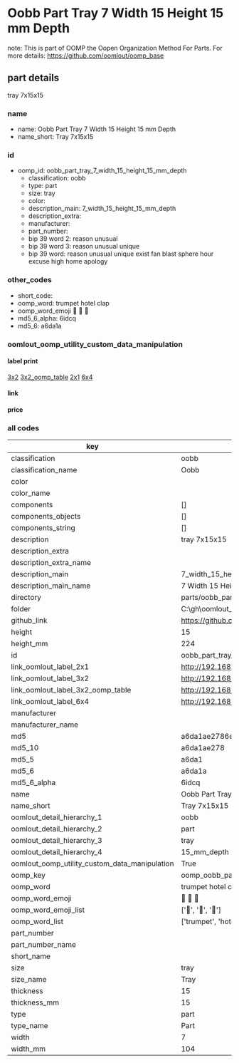 # Oobb Part Tray 7 Width 15 Height 15 mm Depth  

note: This is part of OOMP the Oopen Organization Method For Parts. For more details: https://github.com/oomlout/oomp_base

##  part details
  



tray 7x15x15



### name
* name: Oobb Part Tray 7 Width 15 Height 15 mm Depth
* name_short: Tray 7x15x15 
### id
* oomp_id: oobb_part_tray_7_width_15_height_15_mm_depth
  * classification: oobb
  * type: part
  * size: tray
  * color: 
  * description_main: 7_width_15_height_15_mm_depth
  * description_extra: 
  * manufacturer: 
  * part_number: 
  * bip 39 word 2: reason unusual
  * bip 39 word 3: reason unusual unique
  * bip 39 word: reason unusual unique exist fan blast sphere hour excuse high home apology

### other_codes
* short_code: 
* oomp_word: trumpet hotel clap
* oomp_word_emoji :trumpet: :hotel: :clap:
* md5_6_alpha: 6idcq
* md5_6: a6da1a






### oomlout_oomp_utility_custom_data_manipulation
#### label print
[3x2](http://192.168.1.245:1112/?label=oomp%206idcq)
[3x2_oomp_table](http://192.168.1.108:1112/?label=oomp%206idcq)
[2x1](http://192.168.1.242:1112/?label=oomp%206idcq)
[6x4](http://192.168.1.55:1112/?label=oomp%206idcq)    

#### link

                              

#### price







### all codes 
| key | value |  
| --- | --- |  
| classification | oobb |  
| classification_name | Oobb |  
| color |  |  
| color_name |  |  
| components | [] |  
| components_objects | [] |  
| components_string | [] |  
| description | tray 7x15x15 |  
| description_extra |  |  
| description_extra_name |  |  
| description_main | 7_width_15_height_15_mm_depth |  
| description_main_name | 7 Width 15 Height 15 mm Depth |  
| directory | parts/oobb_part_tray_7_width_15_height_15_mm_depth |  
| folder | C:\gh\oomlout_oobb_version_4_generated_parts\parts\oobb_part_tray_7_width_15_height_15_mm_depth |  
| github_link | https://github.com/oomlout/oomlout_oomp_part_src/tree/main/parts/oobb_part_tray_7_width_15_height_15_mm_depth |  
| height | 15 |  
| height_mm | 224 |  
| id | oobb_part_tray_7_width_15_height_15_mm_depth |  
| link_oomlout_label_2x1 | http://192.168.1.242:1112/?label=oomp%206idcq |  
| link_oomlout_label_3x2 | http://192.168.1.245:1112/?label=oomp%206idcq |  
| link_oomlout_label_3x2_oomp_table | http://192.168.1.108:1112/?label=oomp%206idcq |  
| link_oomlout_label_6x4 | http://192.168.1.55:1112/?label=oomp%206idcq |  
| manufacturer |  |  
| manufacturer_name |  |  
| md5 | a6da1ae2786e5a2c5da964fddb3b9598 |  
| md5_10 | a6da1ae278 |  
| md5_5 | a6da1 |  
| md5_6 | a6da1a |  
| md5_6_alpha | 6idcq |  
| name | Oobb Part Tray 7 Width 15 Height 15 mm Depth |  
| name_short | Tray 7x15x15  |  
| oomlout_detail_hierarchy_1 | oobb |  
| oomlout_detail_hierarchy_2 | part |  
| oomlout_detail_hierarchy_3 | tray |  
| oomlout_detail_hierarchy_4 | 15_mm_depth |  
| oomlout_oomp_utility_custom_data_manipulation | True |  
| oomp_key | oomp_oobb_part_tray_7_width_15_height_15_mm_depth |  
| oomp_word | trumpet hotel clap |  
| oomp_word_emoji | :trumpet: :hotel: :clap: |  
| oomp_word_emoji_list | [':trumpet:', ':hotel:', ':clap:'] |  
| oomp_word_list | ['trumpet', 'hotel', 'clap'] |  
| part_number |  |  
| part_number_name |  |  
| short_name |  |  
| size | tray |  
| size_name | Tray |  
| thickness | 15 |  
| thickness_mm | 15 |  
| type | part |  
| type_name | Part |  
| width | 7 |  
| width_mm | 104 |  

